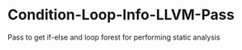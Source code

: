 # Condition-Loop-Info-LLVM-Pass
Pass to get if-else and loop forest for performing static analysis

